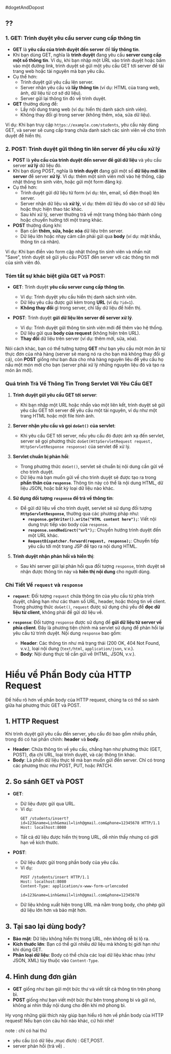 #dogetAndDopost


## ??

### 1. GET: Trình duyệt yêu cầu server cung cấp thông tin

- **GET** là **yêu cầu của trình duyệt đến server** để **lấy thông tin**.
- Khi bạn dùng GET, nghĩa là **trình duyệt** đang yêu cầu **server cung cấp một số thông tin**. Ví dụ, khi bạn nhập một URL vào trình duyệt hoặc bấm vào một đường link, trình duyệt sẽ gửi một yêu cầu GET tới server để tải trang web hoặc tài nguyên mà bạn yêu cầu.
- Cụ thể hơn:
    - Trình duyệt gửi yêu cầu lên server.
    - Server nhận yêu cầu và **lấy thông tin** (ví dụ: HTML của trang web, ảnh, dữ liệu từ cơ sở dữ liệu).
    - Server gửi lại thông tin đó về trình duyệt.
- **GET** thường dùng để:
    - Lấy nội dung trang web (ví dụ: hiển thị danh sách sinh viên).
    - Không thay đổi gì trong server (không thêm, xóa, sửa dữ liệu).

Ví dụ: Khi bạn truy cập `https://example.com/students`, yêu cầu này dùng GET, và server sẽ cung cấp trang chứa danh sách các sinh viên về cho trình duyệt để hiển thị.

### 2. POST: Trình duyệt gửi thông tin lên server để yêu cầu xử lý

- **POST** là **yêu cầu của trình duyệt đến server để gửi dữ liệu** và yêu cầu server **xử lý** dữ liệu đó.
- Khi bạn dùng POST, nghĩa là **trình duyệt** đang gửi một số **dữ liệu mới lên server** để server **xử lý**. Ví dụ: thêm một sinh viên mới vào hệ thống, cập nhật thông tin sinh viên, hoặc gửi một form đăng ký.
- Cụ thể hơn:
    - Trình duyệt gửi dữ liệu từ form (ví dụ: tên, email, số điện thoại) lên server.
    - Server nhận dữ liệu và **xử lý**, ví dụ: thêm dữ liệu đó vào cơ sở dữ liệu hoặc thực hiện thao tác khác.
    - Sau khi xử lý, server thường trả về một trang thông báo thành công hoặc chuyển hướng tới một trang khác.
- **POST** thường dùng khi:
    - Bạn cần **thêm, sửa, hoặc xóa** dữ liệu trên server.
    - Dữ liệu lớn hoặc nhạy cảm cần phải gửi qua **body** (ví dụ: mật khẩu, thông tin cá nhân).

Ví dụ: Khi bạn điền vào form cập nhật thông tin sinh viên và nhấn nút "Save", trình duyệt sẽ gửi yêu cầu POST đến server với các thông tin mới của sinh viên đó.
### Tóm tắt sự khác biệt giữa GET và POST:

- **GET**: Trình duyệt **yêu cầu server cung cấp thông tin**.
    
    - Ví dụ: Trình duyệt yêu cầu hiển thị danh sách sinh viên.
    - Dữ liệu yêu cầu được gửi kèm trong **URL** (ví dụ `?id=1`).
    - **Không thay đổi** gì trong server, chỉ lấy dữ liệu để hiển thị.
- **POST**: Trình duyệt **gửi dữ liệu lên server để server xử lý**.
    
    - Ví dụ: Trình duyệt gửi thông tin sinh viên mới để thêm vào hệ thống.
    - Dữ liệu gửi qua **body của request** (không hiện trên URL).
    - **Thay đổi** dữ liệu trên server (ví dụ: thêm mới, sửa, xóa).

Nói cách khác, bạn có thể tưởng tượng **GET** như bạn yêu cầu một món ăn từ thực đơn của nhà hàng (server sẽ mang nó ra cho bạn mà không thay đổi gì cả), còn **POST** giống như bạn đưa cho nhà hàng nguyên liệu để yêu cầu họ nấu một món mới cho bạn (server phải xử lý những nguyên liệu đó và tạo ra món ăn mới).
### Quá trình Trả Về Thông Tin Trong Servlet Với Yêu Cầu GET

1. **Trình duyệt gửi yêu cầu GET tới server**:
    
    - Khi bạn nhập một URL hoặc nhấn vào một liên kết, trình duyệt sẽ gửi yêu cầu GET tới server để yêu cầu một tài nguyên, ví dụ như một trang HTML hoặc một file hình ảnh.
2. **Server nhận yêu cầu và gọi `doGet()` của servlet**:
    
    - Khi yêu cầu GET tới server, nếu yêu cầu đó được ánh xạ đến servlet, server sẽ gọi phương thức `doGet(HttpServletRequest request, HttpServletResponse response)` của servlet để xử lý.
3. **Servlet chuẩn bị phản hồi**:
    
    - Trong phương thức `doGet()`, servlet sẽ chuẩn bị nội dung cần gửi về cho trình duyệt.
    - Dữ liệu mà bạn muốn gửi về cho trình duyệt sẽ được tạo ra trong **phần thân của `response`**. Thông tin này có thể là nội dung HTML, dữ liệu JSON, hoặc bất kỳ loại dữ liệu nào khác.
4. **Sử dụng đối tượng `response` để trả về thông tin**:
    
    - Để gửi dữ liệu về cho trình duyệt, servlet sẽ sử dụng đối tượng **`HttpServletResponse`**, thường qua các phương pháp như:
        - **`response.getWriter().write("HTML content here");`**: Viết nội dung trực tiếp vào body của `response`.
        - **`response.sendRedirect("url");`**: Chuyển hướng trình duyệt đến một URL khác.
        - **`RequestDispatcher.forward(request, response);`**: Chuyển tiếp yêu cầu tới một trang JSP để tạo ra nội dung HTML.
5. **Trình duyệt nhận phản hồi và hiển thị**:
    
    - Sau khi server gửi lại phản hồi qua đối tượng `response`, trình duyệt sẽ nhận được thông tin này và **hiển thị nội dung** cho người dùng.

### Chi Tiết Về `request` và `response`

- **`request`**: Đối tượng `request` chứa thông tin của yêu cầu từ phía trình duyệt, chẳng hạn như các tham số URL, header, hoặc thông tin về client. Trong phương thức `doGet()`, `request` được sử dụng chủ yếu để **đọc dữ liệu từ client**, không phải để gửi dữ liệu về.
    
- **`response`**: Đối tượng `response` được sử dụng để **gửi dữ liệu từ server về phía client**. Đây là phương tiện chính mà servlet sử dụng để phản hồi lại yêu cầu từ trình duyệt. Nội dung `response` bao gồm:
    
    - **Header**: Các thông tin như mã trạng thái (200 OK, 404 Not Found, v.v.), loại nội dung (`text/html`, `application/json`, v.v.).
    - **Body**: Nội dung thực tế cần gửi về (HTML, JSON, v.v.).
# Hiểu về Phần Body của HTTP Request

Để hiểu rõ hơn về phần body của HTTP request, chúng ta có thể so sánh giữa hai phương thức GET và POST.

## 1. HTTP Request

Khi trình duyệt gửi yêu cầu đến server, yêu cầu đó bao gồm nhiều phần, trong đó có hai phần chính: **header** và **body**.

- **Header**: Chứa thông tin về yêu cầu, chẳng hạn như phương thức (GET, POST), địa chỉ URL, loại trình duyệt, và các thông tin khác.
- **Body**: Là phần dữ liệu thực tế mà bạn muốn gửi đến server. Chỉ có trong các phương thức như POST, PUT, hoặc PATCH.

## 2. So sánh GET và POST

- **GET**:
  - Dữ liệu được gửi qua URL.
  - Ví dụ: 
    ```
    GET /students/insert?id=123&name=Linh&email=linh@gmail.com&phone=12345678 HTTP/1.1
    Host: localhost:8080
    ```
  - Tất cả dữ liệu được hiển thị trong URL, dễ nhìn thấy nhưng có giới hạn về kích thước.

- **POST**:
  - Dữ liệu được gửi trong phần body của yêu cầu.
  - Ví dụ:
    ```
    POST /students/insert HTTP/1.1
    Host: localhost:8080
    Content-Type: application/x-www-form-urlencoded

    id=123&name=Linh&email=linh@gmail.com&phone=12345678
    ```
  - Dữ liệu không xuất hiện trong URL mà nằm trong body, cho phép gửi dữ liệu lớn hơn và bảo mật hơn.

## 3. Tại sao lại dùng body?

- **Bảo mật**: Dữ liệu không hiển thị trong URL, nên không dễ bị lộ ra.
- **Kích thước lớn**: Bạn có thể gửi nhiều dữ liệu mà không bị giới hạn như khi dùng GET.
- **Phân loại dữ liệu**: Body có thể chứa các loại dữ liệu khác nhau (như JSON, XML) tùy thuộc vào `Content-Type`.

## 4. Hình dung đơn giản

- **GET** giống như bạn gửi một bức thư và viết tất cả thông tin trên phong bì.
- **POST** giống như bạn viết một bức thư bên trong phong bì và gửi nó, không ai nhìn thấy nội dung cho đến khi mở phong bì.

Hy vọng những giải thích này giúp bạn hiểu rõ hơn về phần body của HTTP request! Nếu bạn còn câu hỏi nào khác, cứ hỏi nhé!

note : chỉ có hai thứ
- yêu cầu (có dữ liệu ,mục đích) : GET,POST.
- server phản hồi (trả về) .